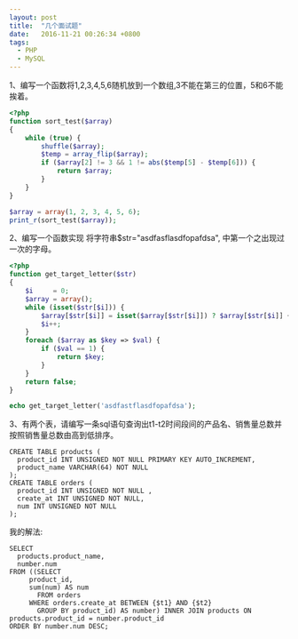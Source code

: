 ```yaml
---
layout: post
title:  "几个面试题"
date:   2016-11-21 00:26:34 +0800
tags: 
  - PHP
  - MySQL
---
```


1、编写一个函数将1,2,3,4,5,6随机放到一个数组,3不能在第三的位置，5和6不能挨着。

```php
<?php
function sort_test($array)
{
    while (true) {
        shuffle($array);
        $temp = array_flip($array);
        if ($array[2] != 3 && 1 != abs($temp[5] - $temp[6])) {
            return $array;
        }
    }
}

$array = array(1, 2, 3, 4, 5, 6);
print_r(sort_test($array));
```

2、编写一个函数实现 将字符串$str="asdfasflasdfopafdsa", 中第一个之出现过一次的字母。

```php
<?php
function get_target_letter($str)
{
    $i     = 0;
    $array = array();
    while (isset($str[$i])) {
        $array[$str[$i]] = isset($array[$str[$i]]) ? $array[$str[$i]] + 1 : 1;
        $i++;
    }
    foreach ($array as $key => $val) {
        if ($val == 1) {
            return $key;
        }
    }
    return false;
}

echo get_target_letter('asdfastflasdfopafdsa');
```

3、有两个表，请编写一条sql语句查询出t1-t2时间段间的产品名、销售量总数并按照销售量总数由高到低排序。

```mysql
CREATE TABLE products (
  product_id INT UNSIGNED NOT NULL PRIMARY KEY AUTO_INCREMENT,
  product_name VARCHAR(64) NOT NULL
);
CREATE TABLE orders (
  product_id INT UNSIGNED NOT NULL ,
  create_at INT UNSIGNED NOT NULL,
  num INT UNSIGNED NOT NULL 
);
```

我的解法:  

```mysql
SELECT
  products.product_name,
  number.num
FROM ((SELECT
     product_id,
     sum(num) AS num
       FROM orders
     WHERE orders.create_at BETWEEN {$t1} AND {$t2}
       GROUP BY product_id) AS number) INNER JOIN products ON products.product_id = number.product_id
ORDER BY number.num DESC;
```